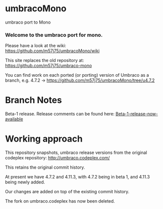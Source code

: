 umbracoMono
===========

umbraco port to Mono

### Welcome to the umbraco port for mono.

Please have a look at the wiki: 
https://github.com/m57j75/umbracoMono/wiki

This site replaces the old repository at:
https://github.com/m57j75/umbraco-mono

You can find work on each ported (or porting) version of Umbraco
as a branch, 
e.g. 4.7.2 -> https://github.com/m57j75/umbracoMono/tree/u4.7.2

# Branch Notes
Beta-1 release. Release comments can be found here:
<a href="http://www.strawberryfin.co.uk/blog/2012/11/19/beta-1-release-now-available/" target="_blank">Beta-1-release-now-available</a>

# Working approach 
This repository snapshots, umbraco release versions 
from the original codeplex repository: http://umbraco.codeplex.com/

This retains the original commit history.

At present we have 4.7.2 and 4.11.3, with 4.7.2 being in beta 1, 
and 4.11.3 being newly added.

Our changes are added on top of the existing commit history.

The fork on umbraco.codeplex has now been deleted.



